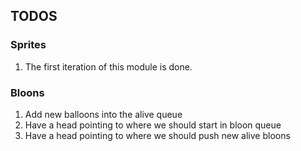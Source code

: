 ## TODOS

### Sprites 
1. The first iteration of this module is done. 


### Bloons 
1. Add new balloons into the alive queue
2. Have a head pointing to where we should start in bloon queue
3. Have a head pointing to where we should push new alive bloons
